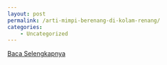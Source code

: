 ```yaml
---
layout: post
permalink: /arti-mimpi-berenang-di-kolam-renang/
categories:
    - Uncategorized
---
```


[Baca Selengkapnya](/08)